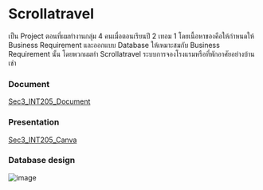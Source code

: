 # Scrollatravel
เป็น Project ตอนที่ผมทำงานกลุ่ม 4 คนเมื่อตอนเรียนปี 2 เทอม 1 
โดยเนื้อหาของคือให้กำหนดให้ Business Requirement และออกแบบ Database ให้เหมาะสมกับ Business Requirement นั้น
โดยพวกผมทำ Scrollatravel ระบบการจองโรงแรมหรือที่พักอาศัยอย่างบ้านเช่า

### Document
<a href = "https://drive.google.com/file/d/1EBEsogzQqi6rNe0Irjwv2KMDsnBEEE5y/view?usp=sharing">Sec3_INT205_Document</a>

### Presentation
<a href = "https://www.canva.com/design/DAEyPHhcogk/oy77iFSpE2FtIl3A-6mJcA/view?utm_content=DAEyPHhcogk&utm_campaign=designshare&utm_medium=link2&utm_source=sharebutton#5">Sec3_INT205_Canva</a>

### Database design
![image](https://github.com/KetchupBruh/Scrollatravel/blob/main/Database%20Design.png)
